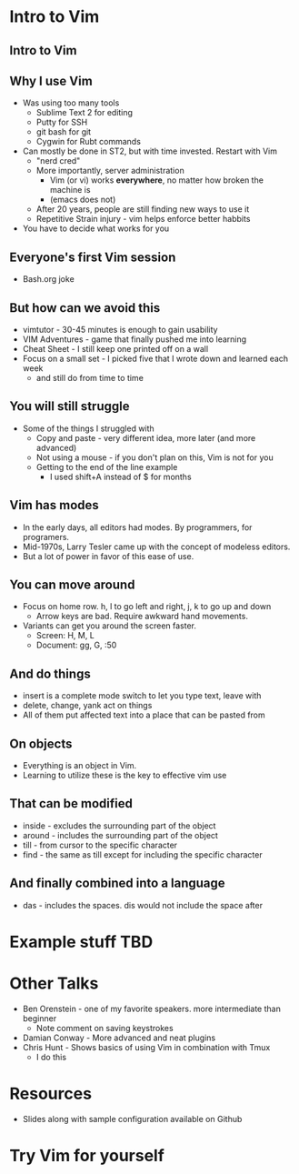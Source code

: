 # Intro to Vim

## Intro to Vim

## Why I use Vim

* Was using too many tools
  * Sublime Text 2 for editing
  * Putty for SSH
  * git bash for git
  * Cygwin for Rubt commands
* Can mostly be done in ST2, but with time invested.  Restart with Vim
  * "nerd cred"
  * More importantly, server administration
    * Vim (or vi) works **everywhere**, no matter how broken the machine is
    * (emacs does not)
  * After 20 years, people are still finding new ways to use it
  * Repetitive Strain injury - vim helps enforce better habbits
* You have to decide what works for you

## Everyone's first Vim session

* Bash.org joke

## But how can we avoid this

* vimtutor - 30-45 minutes is enough to gain usability
* VIM Adventures - game that finally pushed me into learning
* Cheat Sheet - I still keep one printed off on a wall
* Focus on a small set - I picked five that I wrote down and learned each week
  * and still do from time to time

## You will still struggle

* Some of the things I struggled with
  * Copy and paste - very different idea, more later (and more advanced)
  * Not using a mouse - if you don't plan on this, Vim is not for you
  * Getting to the end of the line example
    * I used shift+A<ESC> instead of $ for months

## Vim has modes

* In the early days, all editors had modes.  By programmers, for programers.
* Mid-1970s, Larry Tesler came up with the concept of modeless editors.
* But a lot of power in favor of this ease of use.

## You can move around

* Focus on home row.  h, l to go left and right, j, k to go up and down
  * Arrow keys are bad.  Require awkward hand movements.
* Variants can get you around the screen faster.
  * Screen: H, M, L
  * Document: gg, G, :50

## And do things

* insert is a complete mode switch to let you type text, leave with <ESC>
* delete, change, yank act on things
* All of them put affected text into a place that can be pasted from

## On objects

* Everything is an object in Vim.
* Learning to utilize these is the key to effective vim use

## That can be modified

* inside - excludes the surrounding part of the object
* around - includes the surrounding part of the object
* till - from cursor to the specific character
* find - the same as till except for including the specific character

## And finally combined into a language

* das - includes the spaces.  dis would not include the space after

# Example stuff TBD

# Other Talks

* Ben Orenstein - one of my favorite speakers.  more intermediate than beginner
  * Note comment on saving keystrokes
* Damian Conway - More advanced and neat plugins
* Chris Hunt - Shows basics of using Vim in combination with Tmux
  * I do this

# Resources

* Slides along with sample configuration available on Github

# Try Vim for yourself
